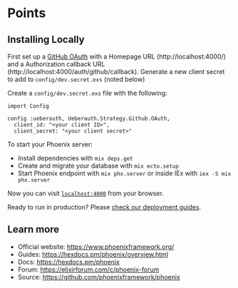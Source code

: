 # Points

##  Installing Locally

First set up a [GitHub OAuth](https://github.com/settings/applications/new) with a Homepage URL (http://localhost:4000/) and a Authorization callback URL (http://localhost:4000/auth/github/callback). Generate a new client secret to add to `config/dev.secret.exs` (noted below)

Create a `config/dev.secret.exs` file with the following:

```
import Config

config :ueberauth, Ueberauth.Strategy.Github.OAuth,
  client_id: "<your client ID>",
  client_secret: "<your client secret>"
```

To start your Phoenix server:

  * Install dependencies with `mix deps.get`
  * Create and migrate your database with `mix ecto.setup`
  * Start Phoenix endpoint with `mix phx.server` or inside IEx with `iex -S mix phx.server`

Now you can visit [`localhost:4000`](http://localhost:4000) from your browser.

Ready to run in production? Please [check our deployment guides](https://hexdocs.pm/phoenix/deployment.html).

## Learn more

  * Official website: https://www.phoenixframework.org/
  * Guides: https://hexdocs.pm/phoenix/overview.html
  * Docs: https://hexdocs.pm/phoenix
  * Forum: https://elixirforum.com/c/phoenix-forum
  * Source: https://github.com/phoenixframework/phoenix
